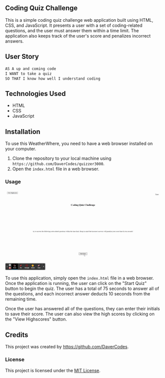 ## Coding Quiz Challenge

This is a simple coding quiz challenge web application built using HTML, CSS, and JavaScript. It presents a user with a set of coding-related questions, and the user must answer them within a time limit. The application also keeps track of the user's score and penalizes incorrect answers.

## User Story

```
AS A up and coming code
I WANT to take a quiz
SO THAT I know how well I understand coding
```
## Technologies Used

- HTML
- CSS
- JavaScript

## Installation

To use this WeatherWhere, you need to have a web browser installed on your computer.

1. Clone the repository to your local machine using `https://github.com/DaverCodes/quizzer3000`.
2. Open the `index.html` file in a web browser.

### Usage

<a href="Assets\coding quiz.gif"><img src="Assets\coding quiz.gif"></a>

To use this application, simply open the `index.html` file in a web browser. Once the application is running, the user can click on the "Start Quiz" button to begin the quiz. The user has a total of 75 seconds to answer all of the questions, and each incorrect answer deducts 10 seconds from the remaining time.

Once the user has answered all of the questions, they can enter their initials to save their score. The user can also view the high scores by clicking on the "View Highscores" button.

## Credits

This project was created by https://github.com/DaverCodes. 


### License

This project is licensed under the [MIT License](https://opensource.org/licenses/MIT).